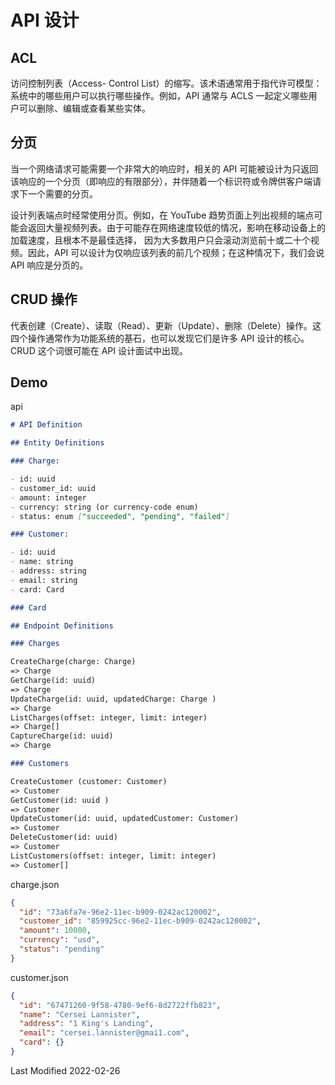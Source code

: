 # API 设计

## ACL

访问控制列表（Access- Control List）的缩写。该术语通常用于指代许可模型：系统中的哪些用户可以执行哪些操作。例如，API 通常与 ACLS 一起定义哪些用户可以删除、编辑或查看某些实体。

## 分页

当一个网络请求可能需要一个非常大的响应时，相关的 API 可能被设计为只返回该响应的一个分页（即响应的有限部分），并伴随着一个标识符或令牌供客户端请求下一个需要的分页。

设计列表端点时经常使用分页。例如，在 YouTube 趋势页面上列出视频的端点可能会返回大量视频列表。由于可能存在网络速度较低的情况，影响在移动设备上的加载速度，且根本不是最佳选择，
因为大多数用户只会滚动浏览前十或二十个视频。因此，API 可以设计为仅响应该列表的前几个视频；在这种情况下，我们会说 API 响应是分页的。

## CRUD 操作

代表创建（Create）、读取（Read）、更新（Update）、删除（Delete）操作。这四个操作通常作为功能系统的基石，也可以发现它们是许多 API 设计的核心。
CRUD 这个词很可能在 API 设计面试中出现。

## Demo

api

```markdown
# API Definition

## Entity Definitions

### Charge:

- id: uuid
- customer_id: uuid
- amount: integer
- currency: string (or currency-code enum)
- status: enum ["succeeded", "pending", "failed"]

### Customer:

- id: uuid
- name: string
- address: string
- email: string
- card: Card

### Card

## Endpoint Definitions

### Charges

CreateCharge(charge: Charge)
=> Charge
GetCharge(id: uuid)
=> Charge
UpdateCharge(id: uuid, updatedCharge: Charge )
=> Charge
ListCharges(offset: integer, limit: integer)
=> Charge[]
CaptureCharge(id: uuid)
=> Charge

### Customers

CreateCustomer (customer: Customer)
=> Customer
GetCustomer(id: uuid )
=> Customer
UpdateCustomer(id: uuid, updatedCustomer: Customer)
=> Customer
DeleteCustomer(id: uuid)
=> Customer
ListCustomers(offset: integer, limit: integer)
=> Customer[]
```

charge.json

```json
{
  "id": "73a6fa7e-96e2-11ec-b909-0242ac120002",
  "customer_id": "859925cc-96e2-11ec-b909-0242ac120002",
  "amount": 10000,
  "currency": "usd",
  "status": "pending"
}
```

customer.json

```json
{
  "id": "67471260-9f58-4780-9ef6-8d2722ffb823",
  "name": "Cersei Lannister",
  "address": "1 King's Landing",
  "email": "cersei.lannister@gmai1.com",
  "card": {}
}
```

Last Modified 2022-02-26
